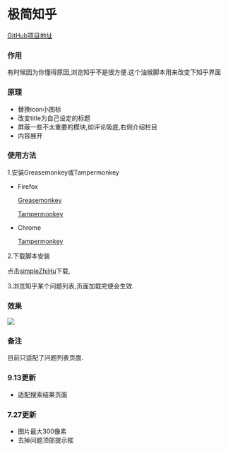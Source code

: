# 极简知乎

[GitHub项目地址](https://github.com/hceasy/simpleZhiHu/)
### 作用
有时候因为你懂得原因,浏览知乎不是很方便.这个油猴脚本用来改变下知乎界面
### 原理
- 替换icon小图标
- 改变title为自己设定的标题
- 屏蔽一些不太重要的模块,如评论吸底,右侧介绍栏目
- 内容展开
### 使用方法
1.安装Greasemonkey或Tampermonkey
- Firefox

  [Greasemonkey](https://addons.mozilla.org/firefox/addon/greasemonkey/)
  
  [Tampermonkey](https://addons.mozilla.org/firefox/addon/tampermonkey/)
- Chrome
 
  [Tampermonkey](https://chrome.google.com/webstore/detail/tampermonkey/dhdgffkkebhmkfjojejmpbldmpobfkfo)
  
2.下载脚本安装

  点击[simpleZhiHu](https://hceasy.com/app/simpleZhiHu.user.js)下载,
  
3.浏览知乎某个问题列表,页面加载完便会生效.
### 效果
![](https://hceasy.com/app/demo.png)
### 备注

目前只适配了问题列表页面.

### 9.13更新
- 适配搜索结果页面
### 7.27更新
- 图片最大300像素
- 去掉问题顶部提示框
  
